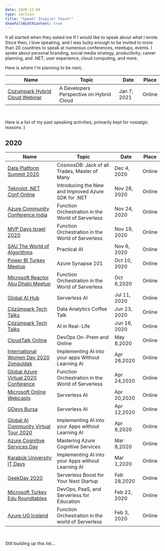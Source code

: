 ```yaml
---
date: 2020-12-04
type: section
title: "Speak! Inspire! Teach!"
ShowFullWidthContent: true
---
```


It all started when they asked me If I would like to speak about what I wrote. Since then, I love speaking, and I was lucky enough to be invited to more than 20 countries to speak at numerous conferences, meetups, events. I spoke about personal branding, social media strategy, productivity, career planning, and .NET, user experience, cloud computing, and more.

Here is where I'm planning to be next;

| Name | Topic | Date | Place |
| ----------- | ----------- | ----------- | ----------- |
| [Cozumpark Hybrid Cloud Webinar](https://etkinlik.cozumpark.com/etkinlik/hibrit-bulut-cozumleriyle-rekabet-avantaji-kazanin/1131) | A Developers Perspective on Hybrid Cloud  | Jan 7, 2021 | Online | 

<br/>

Here is a list of my past speaking activities, primarily kept for nostalgic reasons :) 

## 2020

| Name | Topic | Date | Place |
| ----------- | ----------- | ----------- | ----------- |
| [Data Platform Summit 2020](https://dataplatformgeeks.com/dps2020/) | CosmosDB: Jack of all Trades, Master of Many | Dec 4, 2020 | Online | 
| [Teknolot .NET Conf Online](https://www.meetup.com/Teknolot/events/273634473/) | Introducing the New and Improved Azure SDK for .NET | Nov 28, 2020 | Online |
| [Azure Community Conference India](https://www.azconf.dev/) | Function Orchestration in the World of Serverless | Nov 24, 2020 | Online |
| [MVP Days Israel 2020](https://mvpdays.co.il/) | Function Orchestration in the World of Serverless | Nov 19, 2020 | Online |
| [SAU The World of Algorithms](https://www.linkedin.com/posts/sakaryaemk_sa%C3%BCemk-ailesi-olarak-yapay-zeka-makine-%C3%B6%C4%9Frenmesi-activity-6728349840381661184-SVMi) | Practical AI | Nov 6, 2020 | Online |
| [Power BI Turkey Meetup](https://www.meetup.com/PowerBI-Turkiye/events/273342362/) | Azure Synapse 101 | Oct 10, 2020 | Online |
| [Microsoft Reactor Abu Dhabi Meetup](https://www.meetup.com/Microsoft-Reactor-Abu-Dhabi/events/273068788/) | Function Orchestration in the World of Serverless | Oct 6,2020 | Online |
| [Global AI Hub](https://www.youtube.com/watch?v=bFzoquhr9gc&ab_channel=GlobalAIHub) | Serverless AI | Jul 11, 2020 | Online |
| [Çözümpark Tech Talks](https://etkinlik.cozumpark.com/etkinlik/cozumpark-teknoloji-sohbetleri-tech-talks-live--kahve-arasinda-veri-analitigi/1079) | Data Analytics Coffee Talk | Jun 23, 2020 | Online |
| [Çözümpark Tech Talks](https://etkinlik.cozumpark.com/etkinlik/gercek-hayatta-yapay-zeka/1055) | AI in Real-Life | Jun 16, 2020 | Online |
| [CloudTalk Online](https://www.youtube.com/watch?v=88EqcmY7w54&feature=youtu.be&ab_channel=CloudTalkGlobal) | DevOps On-Prem and Online | May 8,2020 | Online |
| [International Women Day 2020 Zonguldak](https://www.youtube.com/watch?v=6n4wj5zGSjQ&feature=youtu.be&t=6667&ab_channel=GDG%26WTMZonguldak) | Implementing AI into your apps Without Learning AI | Apr 26,2020 | Online |
| [Global Azure Virtual 2020 Conference](https://daron.blog/2020/global-azure-virtual-2020-conference/) | Function Orchestration in the World of Serverless | Apr 24,2020 | Online |
| [Microsoft Online Webcasts](https://info.microsoft.com/ME-AzureApp-WBNR-FY20-05May-20-ServerlessAI-SRDEM19333_LP02OnDemandRegistration-ForminBody.html?wt.mc_id=AID3011342_QSG_EML_427529) | Serverless AI | Apr 20,2020 | Online |
| [GDevs Bursa](https://www.youtube.com/watch?v=2S6MQqrKZus&feature=youtu.be&t=1329&ab_channel=GDGBursa) | Serverless AI | Apr 12,2020 | Online |
| [Global AI Community Virtual Tour 2020](https://daron.blog/2020/global-ai-community-virtual-tour-2020/) | Implementing AI into your Apps without Learning AI | Apr 8,2020 | Online |
| [Azure Cognitive Services Day](https://daron.blog/2020/a-full-day-of-azure-cognitive-services/) | Mastering Azure Cognitive Services | Mar 8,2020 | Online |
| [Karabük University IT Days](https://daron.blog/2020/karabuk-university-it-days-2020/) | Implementing AI into your Apps without Learning AI | Mar 1,2020 | Online |
| [GeekDay 2020](https://daron.blog/2020/geekday-2020/) | Serverless Boost for Your Next Startup | Feb 28,2020 | Online |
| [Microsoft Turkey Edu Roundtables](https://daron.blog/2020/devops-paas-and-serverless-for-education/) | DevOps, PaaS, and Serverless for Education | Feb 22, 2020 | Online |
| [Azure UG Iceland](https://www.meetup.com/Azure-UG-Iceland/events/268264791?fbclid=IwAR0c7Oh_XJB75eTQkXvgan7bjk88eVvo07_gSUdPotYcAhHDktCC-KVNNrY) | Function Orchestration in the world of Serverless | Feb 3, 2020 | Online |

<br/>

Still building up this list...